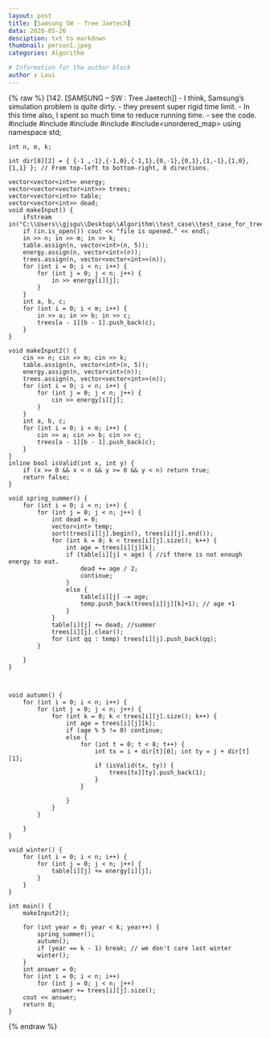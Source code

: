 ```yaml
---
layout: post
title: [Samsung SW - Tree Jaetech]
data: 2020-05-26
desciption: txt to markdown
thumbnail: person1.jpeg
categories: Algorithm

# Information for the author block
author : Loui
---
```


{% raw %}
	﻿[142. [SAMSUNG – SW : Tree Jaetech]]
	- I think, Samsung’s simulation problem is quite dirty.
	- they present super rigid time limit. 
	- In this time also, I spent so much time to reduce running time.
	- see the code.
	#include<iostream>
	#include<fstream>
	#include<vector>
	#include<algorithm>
	#include<unordered_map>
	using namespace std;
	
	int n, m, k;
	
	int dir[8][2] = { {-1 ,-1},{-1,0},{-1,1},{0,-1},{0,1},{1,-1},{1,0},{1,1} }; // From top-left to bottom-right, 8 directions.
	
	vector<vector<int>> energy;
	vector<vector<vector<int>>> trees;
	vector<vector<int>> table;
	vector<vector<int>> dead;
	void makeInput() {
		ifstream in("C:\\Users\\gjsgu\\Desktop\\Algorithm\\test_case\\test_case_for_tree_jaetech.txt");
		if (in.is_open()) cout << "file is opened." << endl;
		in >> n; in >> m; in >> k;
		table.assign(n, vector<int>(n, 5));
		energy.assign(n, vector<int>(n));
		trees.assign(n, vector<vector<int>>(n));
		for (int i = 0; i < n; i++) {
			for (int j = 0; j < n; j++) {
				in >> energy[i][j];
			}
		}
		int a, b, c;
		for (int i = 0; i < m; i++) {
			in >> a; in >> b; in >> c;
			trees[a - 1][b - 1].push_back(c);
		}
	}
	
	void makeInput2() {
		cin >> n; cin >> m; cin >> k;
		table.assign(n, vector<int>(n, 5));
		energy.assign(n, vector<int>(n));
		trees.assign(n, vector<vector<int>>(n));
		for (int i = 0; i < n; i++) {
			for (int j = 0; j < n; j++) {
				cin >> energy[i][j];
			}
		}
		int a, b, c;
		for (int i = 0; i < m; i++) {
			cin >> a; cin >> b; cin >> c;
			trees[a - 1][b - 1].push_back(c);
		}
	}
	inline bool isValid(int x, int y) {
		if (x >= 0 && x < n && y >= 0 && y < n) return true;
		return false;
	}
	
	void spring_summer() {
		for (int i = 0; i < n; i++) {
			for (int j = 0; j < n; j++) {
				int dead = 0;
				vector<int> temp;
				sort(trees[i][j].begin(), trees[i][j].end());
				for (int k = 0; k < trees[i][j].size(); k++) {
					int age = trees[i][j][k];
					if (table[i][j] < age) { //if there is not enough energy to eat.
						dead += age / 2;
						continue;
					}
					else {
						table[i][j] -= age;
						temp.push_back(trees[i][j][k]+1); // age +1
					}
				}
				table[i][j] += dead; //summer
				trees[i][j].clear();
				for (int qq : temp) trees[i][j].push_back(qq);
			}
			
		}
	}
	
	
	
	void autumn() {
		for (int i = 0; i < n; i++) {
			for (int j = 0; j < n; j++) {
				for (int k = 0; k < trees[i][j].size(); k++) {
					int age = trees[i][j][k];
					if (age % 5 != 0) continue;
					else {
						for (int t = 0; t < 8; t++) {
							int tx = i + dir[t][0]; int ty = j + dir[t][1];
							if (isValid(tx, ty)) {
								trees[tx][ty].push_back(1);
							}
						}
	
					}
				}
			}
			
		}
	}
	
	void winter() {
		for (int i = 0; i < n; i++) {
			for (int j = 0; j < n; j++) {
				table[i][j] += energy[i][j];
			}
		}
	}
	
	int main() {
		makeInput2();
		
		for (int year = 0; year < k; year++) {	
			spring_summer();
			autumn();
			if (year == k - 1) break; // we don't care last winter
			winter();
		}
		int answer = 0;
		for (int i = 0; i < n; i++)
			for (int j = 0; j < n; j++)
				answer += trees[i][j].size();
		cout << answer;
		return 0;
	}
	
	
{% endraw %}

